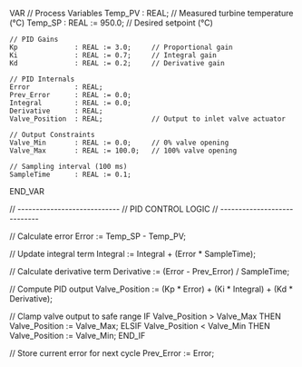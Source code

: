 VAR
    // Process Variables
    Temp_PV         : REAL;            // Measured turbine temperature (°C)
    Temp_SP         : REAL := 950.0;   // Desired setpoint (°C)

    // PID Gains
    Kp              : REAL := 3.0;     // Proportional gain
    Ki              : REAL := 0.7;     // Integral gain
    Kd              : REAL := 0.2;     // Derivative gain

    // PID Internals
    Error           : REAL;
    Prev_Error      : REAL := 0.0;
    Integral        : REAL := 0.0;
    Derivative      : REAL;
    Valve_Position  : REAL;            // Output to inlet valve actuator

    // Output Constraints
    Valve_Min       : REAL := 0.0;     // 0% valve opening
    Valve_Max       : REAL := 100.0;   // 100% valve opening

    // Sampling interval (100 ms)
    SampleTime      : REAL := 0.1;
END_VAR

// ----------------------------
// PID CONTROL LOGIC
// ----------------------------

// Calculate error
Error := Temp_SP - Temp_PV;

// Update integral term
Integral := Integral + (Error * SampleTime);

// Calculate derivative term
Derivative := (Error - Prev_Error) / SampleTime;

// Compute PID output
Valve_Position := (Kp * Error) + (Ki * Integral) + (Kd * Derivative);

// Clamp valve output to safe range
IF Valve_Position > Valve_Max THEN
    Valve_Position := Valve_Max;
ELSIF Valve_Position < Valve_Min THEN
    Valve_Position := Valve_Min;
END_IF

// Store current error for next cycle
Prev_Error := Error;
